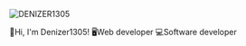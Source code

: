 ![DENIZER1305]([https://github.com/Denizer1305/Denizer1305/assets/157145792/d1c44812-dde5-4258-a560-8dd8480e0ebd](https://github.com/Denizer1305/image/blob/main/DENIZER1305.png))

👋Hi, I'm Denizer1305! 
🖥️Web developer
💻Software developer
